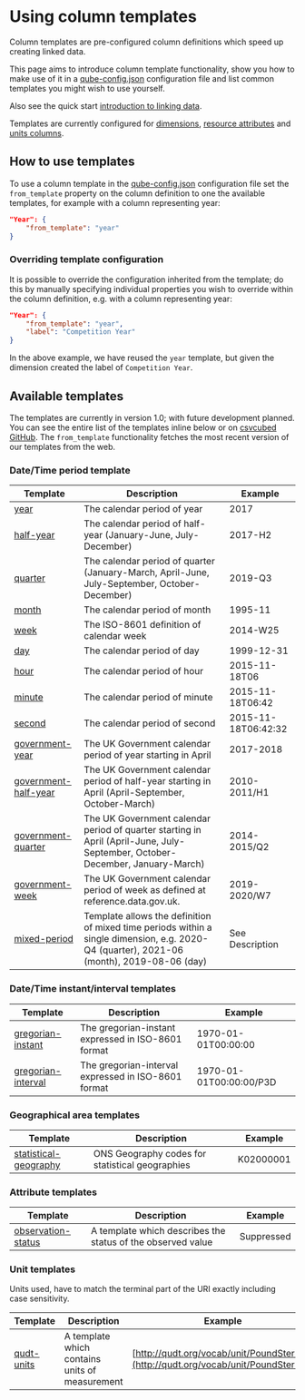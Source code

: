 # Using column templates

Column templates are pre-configured column definitions which speed up creating linked data.

This page aims to introduce column template functionality, show you how to make use of it in a [qube-config.json](qube-config.md) configuration file and list common templates you might wish to use yourself.

Also see the quick start [introduction to linking data](../../quick-start/linking-data.md).

Templates are currently configured for [dimensions](./columns/dimensions.md), [resource attributes](./columns/attribute-resources.md) and [units columns](./columns/units.md).

## How to use templates

To use a column template in the [qube-config.json](qube-config.md) configuration file set the `from_template` property on the column definition to one the available templates, for example with a column representing year:

```json
"Year": {
    "from_template": "year"
}
```

### Overriding template configuration

It is possible to override the configuration inherited from the template; do this by manually specifying individual properties you wish to override within the column definition, e.g. with a column representing year:

```json
"Year": {
    "from_template": "year",
    "label": "Competition Year"
}
```

In the above example, we have reused the `year` template, but given the dimension created the label of `Competition Year`.

## Available templates

The templates are currently in version 1.0; with future development planned. You can see the entire list of the templates inline below or on [csvcubed GitHub](https://github.com/GSS-Cogs/csvcubed/tree/main/src/csvcubed/readers/cubeconfig/v1_0/templates). The `from_template` functionality fetches the most recent version of our templates from the web.

### Date/Time period template

| Template                                                                                           | Description                                                                                                                               | Example             |
|----------------------------------------------------------------------------------------------------|-------------------------------------------------------------------------------------------------------------------------------------------|---------------------|
| [year](https://purl.org/csv-cubed/qube-config/templates/calendar-year.json)                        | The calendar period of year                                                                                                               | 2017                |
| [half-year](https://purl.org/csv-cubed/qube-config/templates/calendar-half-year.json)              | The calendar period of half-year (January-June, July-December)                                                                            | 2017-H2             |
| [quarter](https://purl.org/csv-cubed/qube-config/templates/calendar-quarter.json)                  | The calendar period of quarter (January-March, April-June, July-September, October-December)                                              | 2019-Q3             |
| [month](https://purl.org/csv-cubed/qube-config/templates/calendar-month.json)                      | The calendar period of month                                                                                                              | 1995-11             |
| [week](https://purl.org/csv-cubed/qube-config/templates/calendar-week.json)                        | The ISO-8601 definition of calendar week                                                                                                  | 2014-W25            |
| [day](https://purl.org/csv-cubed/qube-config/templates/calendar-day.json)                          | The calendar period of day                                                                                                                | 1999-12-31          |
| [hour](https://purl.org/csv-cubed/qube-config/templates/calendar-hour.json)                        | The calendar period of hour                                                                                                               | 2015-11-18T06       |
| [minute](https://purl.org/csv-cubed/qube-config/templates/calendar-minute.json)                    | The calendar period of minute                                                                                                             | 2015-11-18T06:42    |
| [second](https://purl.org/csv-cubed/qube-config/templates/calendar-second.json)                    | The calendar period of second                                                                                                             | 2015-11-18T06:42:32 |
| [government-year](https://purl.org/csv-cubed/qube-config/templates/government-year.json)           | The UK Government calendar period of year starting in April                                                                               | 2017-2018           |
| [government-half-year](https://purl.org/csv-cubed/qube-config/templates/government-half-year.json) | The UK Government calendar period of half-year starting in April (April-September, October-March)                                         | 2010-2011/H1        |
| [government-quarter](https://purl.org/csv-cubed/qube-config/templates/government-quarter.json)     | The UK Government calendar period of quarter starting in April (April-June, July-September, October-December, January-March)              | 2014-2015/Q2        |
| [government-week](https://purl.org/csv-cubed/qube-config/templates/government-week.json)           | The UK Government calendar period of week as defined at reference.data.gov.uk.                                                            | 2019-2020/W7        |
| [mixed-period](https://purl.org/csv-cubed/qube-config/templates/mixed-period.json)                 | Template allows the definition of mixed time periods within a single dimension, e.g. 2020-Q4 (quarter), 2021-06 (month), 2019-08-06 (day) | See Description     |

### Date/Time instant/interval templates

| Template                                                                                       | Description                                         | Example                 |
|------------------------------------------------------------------------------------------------|-----------------------------------------------------|-------------------------|
| [gregorian-instant](https://purl.org/csv-cubed/qube-config/templates/gregorian-instant.json)   | The gregorian-instant expressed in ISO-8601 format  | 1970-01-01T00:00:00     |
| [gregorian-interval](https://purl.org/csv-cubed/qube-config/templates/gregorian-interval.json) | The gregorian-interval expressed in ISO-8601 format | 1970-01-01T00:00:00/P3D |


### Geographical area templates

| Template                                                                                             | Description                                     | Example   |
|------------------------------------------------------------------------------------------------------|-------------------------------------------------|-----------|
| [statistical-geography](https://purl.org/csv-cubed/qube-config/templates/statistical-geography.json) | ONS Geography codes for statistical geographies | K02000001 |


### Attribute templates

| Template                                                                                       | Description                                                 | Example    |
|------------------------------------------------------------------------------------------------|-------------------------------------------------------------|------------|
| [observation-status](https://purl.org/csv-cubed/qube-config/templates/observation-status.json) | A template which describes the status of the observed value | Suppressed |

### Unit templates

Units used, have to match the terminal part of the URI exactly including case sensitivity.

| Template                                                                       | Description                                    | Example                                                                              |
|--------------------------------------------------------------------------------|------------------------------------------------|--------------------------------------------------------------------------------------|
| [qudt-units](https://purl.org/csv-cubed/qube-config/templates/qudt-units.json) | A template which contains units of measurement | [http://qudt.org/vocab/unit/PoundSterling](http://qudt.org/vocab/unit/PoundSterling) |

